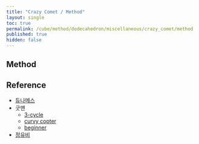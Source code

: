 ```yaml
---
title: "Crazy Comet / Method"
layout: single
toc: true
permalink: /cube/method/dodecahedron/miscellaneous/crazy_comet/method
published: true
hidden: false
---
```


<head>
  <base target="_blank">
</head>



## Method



## Reference

- [듀나메스](https://youtu.be/rgcy8xsUVIw)
- 굿맨
  - [3-cycle](https://youtu.be/c6BFwOWII-E)
  - [curvy copter](https://youtu.be/-pyMeXo-DA0)
  - [beginner](https://youtu.be/jaVQJ6CAjME)
- [정유비](https://youtu.be/KcfpzvsI0Aw)
